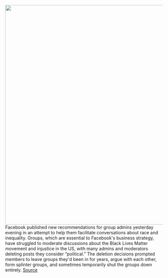 <img src='https://cdn.vox-cdn.com/thumbor/rQrGuSeIhWKGn3BBubJkCbLzLbo=/0x0:2040x1360/1200x800/filters:focal(857x517:1183x843)/cdn.vox-cdn.com/uploads/chorus_image/image/66902936/mdoying_180118_2249_facebook_0445stills_3.0.jpg' width='700px' /><br/>
Facebook published new recommendations for group admins yesterday evening in an attempt to help them facilitate conversations about race and inequality. Groups, which are essential to Facebook's business strategy, have struggled to moderate discussions about the Black Lives Matter movement and injustice in the US, with many admins and moderators deleting posts they consider “political.”  The deletion decisions prompted members to leave groups they'd been in for years, argue with each other, form splinter groups, and sometimes temporarily shut the groups down entirely.
<a href='https://www.theverge.com/2020/6/6/21282470/facebook-group-recommendation-update-list-moderators'> Source <a/>
